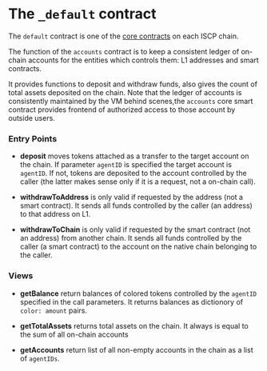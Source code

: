# The `_default` contract

The `default` contract is one of the [core contracts](coresc.md) on each ISCP
chain.

The function of the `accounts` contract is to keep a consistent ledger of
on-chain accounts for the entities which controls them: L1 addresses and smart
contracts.

It provides functions to deposit and withdraw funds, also gives the count of
total assets deposited on the chain. Note that the ledger of accounts is
consistently maintained by the VM behind scenes,the `accounts`
core smart contract provides frontend of authorized access to those account by
outside users.

### Entry Points

* **deposit** moves tokens attached as a transfer to the target account on the
  chain. If parameter `agentID` is specified the target account is `agentID`. If
  not, tokens are deposited to the account controlled by the caller (the latter
  makes sense only if it is a request, not a on-chain call).

* **withdrawToAddress** is only valid if requested by the address (not a smart
  contract). It sends all funds controlled by the caller (an address) to that
  address on L1.

* **withdrawToChain** is only valid if requested by the smart contract (not an
  address) from another chain. It sends all funds controlled by the caller (a
  smart contract) to the account on the native chain belonging to the caller.

### Views

* **getBalance** return balances of colored tokens controlled by the `agentID`
  specified in the call parameters. It returns balances as dictionory
  of `color: amount` pairs.

* **getTotalAssets** returns total assets on the chain. It always is equal to
  the sum of all on-chain accounts

* **getAccounts** return list of all non-empty accounts in the chain as a list
  of `agentIDs`.  

